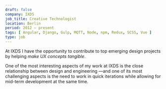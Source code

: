 ```yaml
---
draft: false
company: IXDS
job_title: Creative Technologist
location: Berlin
period: 2012 — present
tags: [ Angular, Django, Gulp, MQTT, Node, npm, Redux, SCSS, Vue ]
type: job
---
```


At IXDS I have the opportunity to contribute to top emerging design projects by helping _make UX concepts tangible_.

One of the most interesting aspects of my work at IXDS is the close relationship between design and engineering —and one of its most challenging aspects is the need to work in quick iterations while allowing for mid-term development at the same time.
